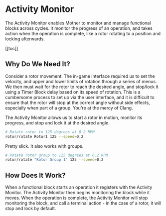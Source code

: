 # Activity Monitor
<!-- [< Modules](../Modules.md) -->

The Activity Monitor enables Mother to monitor and manage functional blocks across cycles. It monitor the progress of an operation, and takes action when the operation is complete, like a rotor rotating to a position and locking afterwards.

[[toc]]


## Why Do We Need It?
 Consider a rotor movement. The in-game interface required us to set the velocity, and upper and lower limits of rotation through a series of menus. We then must wait for the rotor to reach the desired angle, and stop/lock it using a Timer Block delay based on its speed of rotation.  This is a cumbersome process to set up via the user interface, and it is difficult to ensure that the rotor will stop at the correct angle without side effects, especially when part of a group. You're at the mercy of Clang.

The Activity Monitor allows us to start a rotor in motion, monitor its progress, and stop and lock it at the desired angle.

```bash title="Terminal"
# Rotate rotor to 125 degrees at 0.2 RPM
rotor/rotate Rotor1 125 --speed=0.2
```
Pretty slick. It also works with groups.

```bash title="Terminal"
# Rotate rotor group to 125 degrees at 0.2 RPM
rotor/rotate "Rotor Group 1" 125 --speed=0.2
```

## How Does It Work?

When a functional block starts an operation it registers with the Activity Monitor. The Activity Monitor then begins monitoring the block while it moves. When the operation is complete, the Activity Monitor will stop monitoring the block, and call a terminal action - in the case of a rotor, it will stop and lock by default.
